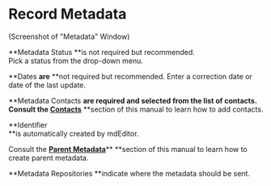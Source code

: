 # Record Metadata

\(Screenshot of "Metadata" Window\)

**Metadata Status **is not required but recommended.  
 Pick a status from the drop-down menu.

**Dates **are** **not required but recommended. Enter a correction date or date of the last update.

**Metadata Contacts **are required and selected from the list of contacts. Consult the [**Contacts**](/contacts.md)** **section of this manual to learn how to add contacts.

**Identifier  
 **is automatically created by mdEditor.

Consult the [**Parent Metadata**](/record/edit/metadata/parent-metadata.md)** **section of this manual to learn how to create parent metadata.

**Metadata Repositories **indicate where the metadata should be sent.

